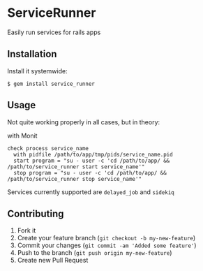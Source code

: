 # ServiceRunner

Easily run services for rails apps

## Installation

Install it systemwide:

    $ gem install service_runner

## Usage

Not quite working properly in all cases, but in theory:

with Monit
 
    check process service_name
      with pidfile /path/to/app/tmp/pids/service_name.pid
      start program = "su - user -c 'cd /path/to/app/ && /path/to/service_runner start service_name'"
      stop program = "su - user -c 'cd /path/to/app/ && /path/to/service_runner stop service_name'"

Services currently supported are `delayed_job` and `sidekiq`

## Contributing

1. Fork it
2. Create your feature branch (`git checkout -b my-new-feature`)
3. Commit your changes (`git commit -am 'Added some feature'`)
4. Push to the branch (`git push origin my-new-feature`)
5. Create new Pull Request
